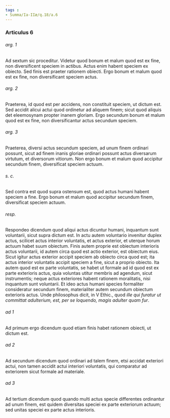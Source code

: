```yaml
---
tags : 
- Summa/Ia-IIæ/q.18/a.6
---
```


### Articulus 6

###### arg. 1
Ad sextum sic proceditur. Videtur quod bonum et malum quod est ex fine, non diversificent speciem in actibus. Actus enim habent speciem ex obiecto. Sed finis est praeter rationem obiecti. Ergo bonum et malum quod est ex fine, non diversificant speciem actus.

###### arg. 2
Praeterea, id quod est per accidens, non constituit speciem, ut dictum est. Sed accidit alicui actui quod ordinetur ad aliquem finem; sicut quod aliquis det eleemosynam propter inanem gloriam. Ergo secundum bonum et malum quod est ex fine, non diversificantur actus secundum speciem.

###### arg. 3
Praeterea, diversi actus secundum speciem, ad unum finem ordinari possunt, sicut ad finem inanis gloriae ordinari possunt actus diversarum virtutum, et diversorum vitiorum. Non ergo bonum et malum quod accipitur secundum finem, diversificat speciem actuum.

###### s. c.
Sed contra est quod supra ostensum est, quod actus humani habent speciem a fine. Ergo bonum et malum quod accipitur secundum finem, diversificat speciem actuum.

###### resp.
Respondeo dicendum quod aliqui actus dicuntur humani, inquantum sunt voluntarii, sicut supra dictum est. In actu autem voluntario invenitur duplex actus, scilicet actus interior voluntatis, et actus exterior, et uterque horum actuum habet suum obiectum. Finis autem proprie est obiectum interioris actus voluntarii, id autem circa quod est actio exterior, est obiectum eius. Sicut igitur actus exterior accipit speciem ab obiecto circa quod est; ita actus interior voluntatis accipit speciem a fine, sicut a proprio obiecto. Ita autem quod est ex parte voluntatis, se habet ut formale ad id quod est ex parte exterioris actus, quia voluntas utitur membris ad agendum, sicut instrumentis; neque actus exteriores habent rationem moralitatis, nisi inquantum sunt voluntarii. Et ideo actus humani species formaliter consideratur secundum finem, materialiter autem secundum obiectum exterioris actus. Unde philosophus dicit, in V Ethic., quod *ille qui furatur ut committat adulterium, est, per se loquendo, magis adulter quam fur*.

###### ad 1
Ad primum ergo dicendum quod etiam finis habet rationem obiecti, ut dictum est.

###### ad 2
Ad secundum dicendum quod ordinari ad talem finem, etsi accidat exteriori actui, non tamen accidit actui interiori voluntatis, qui comparatur ad exteriorem sicut formale ad materiale.

###### ad 3
Ad tertium dicendum quod quando multi actus specie differentes ordinantur ad unum finem, est quidem diversitas speciei ex parte exteriorum actuum; sed unitas speciei ex parte actus interioris.

